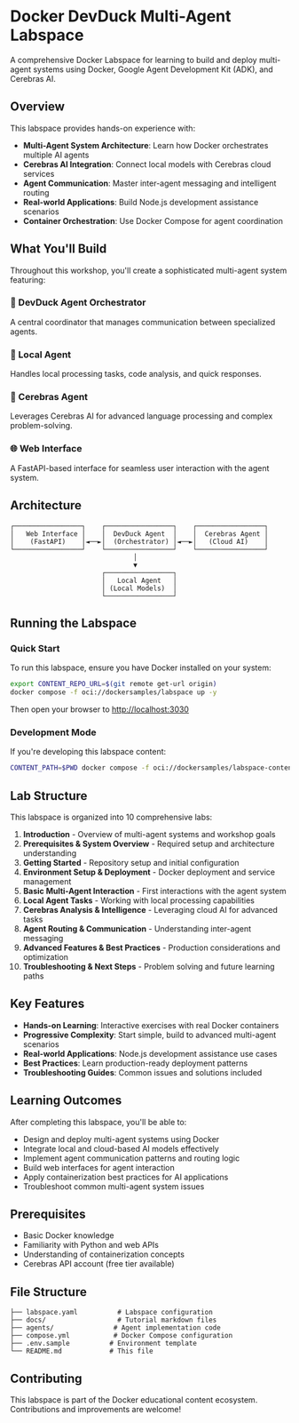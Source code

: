 # Docker DevDuck Multi-Agent Labspace

A comprehensive Docker Labspace for learning to build and deploy multi-agent systems using Docker, Google Agent Development Kit (ADK), and Cerebras AI.

## Overview

This labspace provides hands-on experience with:

- **Multi-Agent System Architecture**: Learn how Docker orchestrates multiple AI agents
- **Cerebras AI Integration**: Connect local models with Cerebras cloud services  
- **Agent Communication**: Master inter-agent messaging and intelligent routing
- **Real-world Applications**: Build Node.js development assistance scenarios
- **Container Orchestration**: Use Docker Compose for agent coordination

## What You'll Build

Throughout this workshop, you'll create a sophisticated multi-agent system featuring:

### 🎼 DevDuck Agent Orchestrator
A central coordinator that manages communication between specialized agents.

### 🤖 Local Agent
Handles local processing tasks, code analysis, and quick responses.

### 🧠 Cerebras Agent  
Leverages Cerebras AI for advanced language processing and complex problem-solving.

### 🌐 Web Interface
A FastAPI-based interface for seamless user interaction with the agent system.

## Architecture

```
┌─────────────────┐    ┌─────────────────┐    ┌─────────────────┐
│   Web Interface │    │  DevDuck Agent  │    │  Cerebras Agent │
│    (FastAPI)    │◄──►│  (Orchestrator) │◄──►│   (Cloud AI)    │
└─────────────────┘    └─────────────────┘    └─────────────────┘
                               │
                               ▼
                       ┌─────────────────┐
                       │   Local Agent   │
                       │ (Local Models)  │
                       └─────────────────┘
```

## Running the Labspace

### Quick Start

To run this labspace, ensure you have Docker installed on your system:

```bash
export CONTENT_REPO_URL=$(git remote get-url origin)
docker compose -f oci://dockersamples/labspace up -y
```

Then open your browser to [http://localhost:3030](http://localhost:3030)

### Development Mode

If you're developing this labspace content:

```bash
CONTENT_PATH=$PWD docker compose -f oci://dockersamples/labspace-content-dev up
```

## Lab Structure

This labspace is organized into 10 comprehensive labs:

1. **Introduction** - Overview of multi-agent systems and workshop goals
2. **Prerequisites & System Overview** - Required setup and architecture understanding
3. **Getting Started** - Repository setup and initial configuration
4. **Environment Setup & Deployment** - Docker deployment and service management
5. **Basic Multi-Agent Interaction** - First interactions with the agent system
6. **Local Agent Tasks** - Working with local processing capabilities
7. **Cerebras Analysis & Intelligence** - Leveraging cloud AI for advanced tasks
8. **Agent Routing & Communication** - Understanding inter-agent messaging
9. **Advanced Features & Best Practices** - Production considerations and optimization
10. **Troubleshooting & Next Steps** - Problem solving and future learning paths

## Key Features

- **Hands-on Learning**: Interactive exercises with real Docker containers
- **Progressive Complexity**: Start simple, build to advanced multi-agent scenarios
- **Real-world Applications**: Node.js development assistance use cases
- **Best Practices**: Learn production-ready deployment patterns
- **Troubleshooting Guides**: Common issues and solutions included

## Learning Outcomes

After completing this labspace, you'll be able to:

- Design and deploy multi-agent systems using Docker
- Integrate local and cloud-based AI models effectively
- Implement agent communication patterns and routing logic
- Build web interfaces for agent interaction
- Apply containerization best practices for AI applications
- Troubleshoot common multi-agent system issues

## Prerequisites

- Basic Docker knowledge
- Familiarity with Python and web APIs
- Understanding of containerization concepts
- Cerebras API account (free tier available)

## File Structure

```
├── labspace.yaml          # Labspace configuration
├── docs/                  # Tutorial markdown files
├── agents/               # Agent implementation code
├── compose.yml           # Docker Compose configuration
├── .env.sample          # Environment template
└── README.md            # This file
```

## Contributing

This labspace is part of the Docker educational content ecosystem. Contributions and improvements are welcome!


